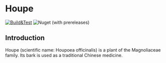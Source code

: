 # Houpe
[![Build&Test](https://github.com/SiqiLu/Houpe/actions/workflows/build&test.yml/badge.svg)](https://github.com/SiqiLu/Houpe/actions/workflows/build&test.yml)
![Nuget (with prereleases)](https://img.shields.io/nuget/vpre/Houpe)

## Introduction

Houpe (scientific name: Houpoea officinalis) is a plant of the Magnoliaceae family. Its bark is used as a traditional Chinese medicine.

